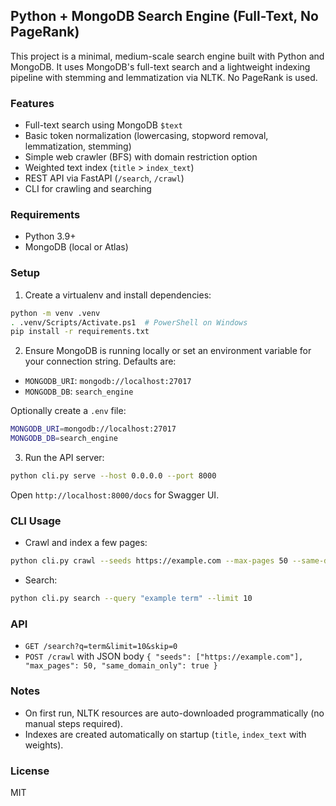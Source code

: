 ## Python + MongoDB Search Engine (Full-Text, No PageRank)

This project is a minimal, medium-scale search engine built with Python and MongoDB. It uses MongoDB's full-text search and a lightweight indexing pipeline with stemming and lemmatization via NLTK. No PageRank is used.

### Features
- Full-text search using MongoDB `$text`
- Basic token normalization (lowercasing, stopword removal, lemmatization, stemming)
- Simple web crawler (BFS) with domain restriction option
- Weighted text index (`title` > `index_text`)
- REST API via FastAPI (`/search`, `/crawl`)
- CLI for crawling and searching

### Requirements
- Python 3.9+
- MongoDB (local or Atlas)

### Setup
1. Create a virtualenv and install dependencies:
```bash
python -m venv .venv
. .venv/Scripts/Activate.ps1  # PowerShell on Windows
pip install -r requirements.txt
```

2. Ensure MongoDB is running locally or set an environment variable for your connection string. Defaults are:
- `MONGODB_URI`: `mongodb://localhost:27017`
- `MONGODB_DB`: `search_engine`

Optionally create a `.env` file:
```bash
MONGODB_URI=mongodb://localhost:27017
MONGODB_DB=search_engine
```

3. Run the API server:
```bash
python cli.py serve --host 0.0.0.0 --port 8000
```
Open `http://localhost:8000/docs` for Swagger UI.

### CLI Usage
- Crawl and index a few pages:
```bash
python cli.py crawl --seeds https://example.com --max-pages 50 --same-domain-only
```

- Search:
```bash
python cli.py search --query "example term" --limit 10
```

### API
- `GET /search?q=term&limit=10&skip=0`
- `POST /crawl` with JSON body `{ "seeds": ["https://example.com"], "max_pages": 50, "same_domain_only": true }`

### Notes
- On first run, NLTK resources are auto-downloaded programmatically (no manual steps required).
- Indexes are created automatically on startup (`title`, `index_text` with weights).

### License
MIT 
